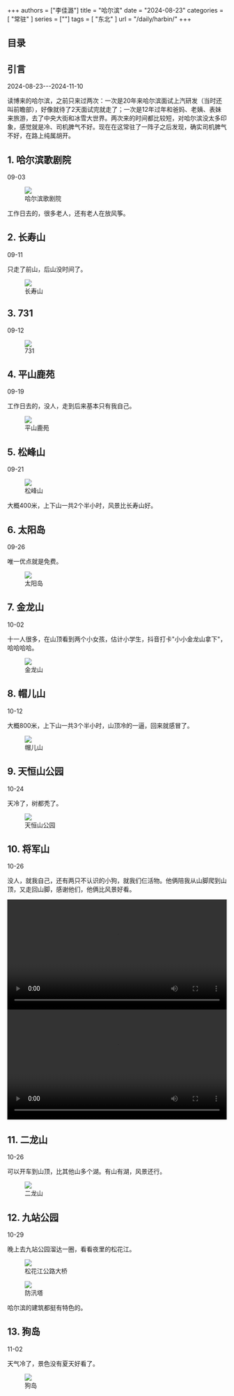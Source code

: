 +++
authors = ["李佳潞"]
title = "哈尔滨"
date = "2024-08-23"
categories = [
    "常驻"
]
series = [""]
tags = [
    "东北"
]
url = "/daily/harbin/"
+++
<!DOCTYPE html>
<html lang="zh-CN">
<head>
    <meta charset="UTF-8">
    <meta name="viewport" content="width=device-width, initial-scale=1.0">
    <link rel="stylesheet" href="/assets/css/styles.css">
    <script src="/assets/js/toc.js"></script>    
</head>
<body>
    <article>
        <nav>
            <h2>目录</h2>
            <ul id="toc">
                <!-- 目录项会在这里动态生成 -->
            </ul>
        </nav>
        <section>
            <h2>引言</h2>
            <p>2024-08-23---2024-11-10</p>
            <p>读博来的哈尔滨，之前只来过两次：一次是20年来哈尔滨面试上汽研发（当时还叫前瞻部），好像就待了2天面试完就走了；一次是12年过年和爸妈、老姨、表妹来旅游，去了中央大街和冰雪大世界。两次来的时间都比较短，对哈尔滨没太多印象，感觉就是冷、司机脾气不好。现在在这常驻了一阵子之后发现，确实司机脾气不好，在路上纯属胡开。
            </p>
        </section>
        <section>
            <h2>1. 哈尔滨歌剧院</h2>
            <p>09-03 <i class="fas fa-sun"></i></p>
            <div class="container">
                <figure class="image">
                    <a data-fancybox="gallery" href="/images/daily-travel/haerbin1.jpg">
    <img src="/images/daily-travel/haerbin1.jpg" loading="lazy">
</a>
                    <figcaption>哈尔滨歌剧院</figcaption>
                </figure>
                <p class="text">工作日去的，很多老人，还有老人在放风筝。</p>
            </div>
        </section>
        <section>
            <h2>2. 长寿山</h2>
            <p>09-11 <i class="fas fa-sun"></i></p>
            <div class="container">
                <p class="text">只走了前山，后山没时间了。</p>
                <figure class="image">
                    <a data-fancybox="gallery" href="/images/daily-travel/haerbin2.jpg">
    <img src="/images/daily-travel/haerbin2.jpg" loading="lazy">
</a>
                    <figcaption>长寿山</figcaption>
                </figure>
            </div>
        </section>
        <section>
            <h2>3. 731</h2>
            <p>09-12 <i class="fas fa-cloud"></i></p>
            <div class="container">
                <figure class="image">
                    <a data-fancybox="gallery" href="/images/daily-travel/haerbin3.jpg">
    <img src="/images/daily-travel/haerbin3.jpg" loading="lazy">
</a>
                    <figcaption>731</figcaption>
                </figure>
            </div>
        </section>
        <section>
            <h2>4. 平山鹿苑</h2>
            <p>09-19 <i class="fas fa-cloud"></i></p>
            <p>工作日去的，没人，走到后来基本只有我自己。</p>
            <div class="container">
                <figure class="image">
                    <a data-fancybox="gallery" href="/images/daily-travel/haerbin4.jpg">
    <img src="/images/daily-travel/haerbin4.jpg" loading="lazy">
</a>
                    <figcaption>平山鹿苑</figcaption>
                </figure>
            </div>
        </section>
        <section>
            <h2>5. 松峰山</h2>
            <p>09-21 <i class="fas fa-sun"></i></p>
            <div class="container">
                <figure class="image">
                    <a data-fancybox="gallery" href="/images/daily-travel/haerbin5.jpg">
    <img src="/images/daily-travel/haerbin5.jpg" loading="lazy">
</a>
                    <figcaption>松峰山</figcaption>
                </figure>
                <p class="text">大概400米，上下山一共2个半小时，风景比长寿山好。</p>
            </div>
        </section>
        <section>
            <h2>6. 太阳岛</h2>
            <p>09-26 <i class="fas fa-sun"></i></p>
            <p>唯一优点就是免费。</p>
            <div class="container">
                <figure class="image">
                    <a data-fancybox="gallery" href="/images/daily-travel/haerbin6.jpg">
    <img src="/images/daily-travel/haerbin6.jpg" loading="lazy">
</a>
                    <figcaption>太阳岛</figcaption>
                </figure>
            </div>
        </section>
        <section>
            <h2>7. 金龙山</h2>
            <p>10-02 <i class="fas fa-sun"></i></p>
            <p>十一人很多，在山顶看到两个小女孩，估计小学生，抖音打卡"小小金龙山拿下"，哈哈哈哈。</p>
            <div class="container">
                <figure class="image">
                    <a data-fancybox="gallery" href="/images/daily-travel/haerbin7.jpg">
    <img src="/images/daily-travel/haerbin7.jpg" loading="lazy">
</a>
                    <figcaption>金龙山</figcaption>
                </figure>
            </div>
        </section>
        <section>
            <h2>8. 帽儿山</h2>
            <p>10-12 <i class="fas fa-sun"></i></p>
            <p>大概800米，上下山一共3个半小时，山顶冷的一逼，回来就感冒了。</p>
            <div class="container">
                <figure class="image">
                    <a data-fancybox="gallery" href="/images/daily-travel/haerbin8.jpg">
    <img src="/images/daily-travel/haerbin8.jpg" loading="lazy">
</a>
                    <figcaption>帽儿山</figcaption>
                </figure>
            </div>
        </section>
        <section>
            <h2>9. 天恒山公园</h2>
            <p>10-24 <i class="fas fa-sun"></i></p>
            <p>天冷了，树都秃了。</p>
            <div class="container">
                <figure class="image">
                    <a data-fancybox="gallery" href="/images/daily-travel/haerbin9.jpg">
    <img src="/images/daily-travel/haerbin9.jpg" loading="lazy">
</a>
                    <figcaption>天恒山公园</figcaption>
                </figure>
            </div>
        </section>
        <section>
            <h2>10. 将军山</h2>
            <p>10-26 <i class="fas fa-cloud"></i></p>
            <p>没人，就我自己，还有两只不认识的小狗，就我们仨活物。他俩陪我从山脚爬到山顶，又走回山脚，感谢他们，他俩比风景好看。</p>
            <div class="container">
                    <video controls style="width: 100%; max-width: 640px; height: auto;">
                    <source src="/videos/daily-travel/haerbin3.mp4" type="video/mp4">
                </video>
            </div>
            <div class="container">
                    <video controls style="width: 100%; max-width: 640px; height: auto;">
                    <source src="/videos/daily-travel/haerbin2.mp4" type="video/mp4">
                </video>
            </div>
        </section>
        <section>
            <h2>11. 二龙山</h2>
            <p>10-26 <i class="fas fa-cloud"></i></p>
            <p>可以开车到山顶，比其他山多个湖。有山有湖，风景还行。</p>
            <div class="container">
                <figure class="image">
                    <a data-fancybox="gallery" href="/images/daily-travel/haerbin10.jpg">
    <img src="/images/daily-travel/haerbin10.jpg" loading="lazy">
</a>
                    <figcaption>二龙山</figcaption>
                </figure>
            </div>
        </section>
        <section>
            <h2>12. 九站公园</h2>
            <p>10-29 <i class="fas fa-sun"></i></p>
            <p>晚上去九站公园溜达一圈，看看夜里的松花江。</p>
            <div class="container">
                <figure class="image">
                    <a data-fancybox="gallery" href="/images/daily-travel/haerbin11.jpg">
    <img src="/images/daily-travel/haerbin11.jpg" loading="lazy">
</a>
                    <figcaption>松花江公路大桥</figcaption>
                </figure>
            </div>
            <div class="container">
                <figure class="image">
                    <a data-fancybox="gallery" href="/images/daily-travel/haerbin12.jpg">
    <img src="/images/daily-travel/haerbin12.jpg" loading="lazy">
</a>
                    <figcaption>防汛塔</figcaption>
                </figure>
                <p class="text">哈尔滨的建筑都挺有特色的。</p>
            </div>
        </section>
        <section>
            <h2>13. 狗岛</h2>
            <p>11-02 <i class="fas fa-sun"></i></p>
            <p>天气冷了，景色没有夏天好看了。</p>
            <div class="container">
                <figure class="image">
                    <a data-fancybox="gallery" href="/images/daily-travel/haerbin13.jpg">
    <img src="/images/daily-travel/haerbin13.jpg" loading="lazy">
</a>
                    <figcaption>狗岛</figcaption>
                </figure>
            </div>
        </section>
    </article>
</body>
</html>